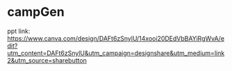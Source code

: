 # campGen

ppt link: https://www.canva.com/design/DAFt6zSnylU/14xooi20DEdVbBAYiRgWvA/edit?utm_content=DAFt6zSnylU&utm_campaign=designshare&utm_medium=link2&utm_source=sharebutton
